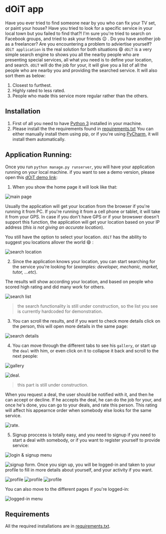 # dOiT app
Have you ever tried to find someone near by you who can fix your TV set, or paint your house? Have you tried to look for a specific service in your local town but you failed to find that?! I'm sure you're tried to search on Facebook groups, and tried to ask your friends :wink: .
Do you have another job as a freelancer? Are you encountering a problem to adviertise yourself?
```dOiT application``` is the real solution for both situations :smile:
```dOiT``` is a very simple search engine to shows you all the nearby people who are presenting special services, all what you need is to define your location, and search.
```dOiT``` will do the job for your, it will give you a list of all the people who are nearby you and providing the searched service. It will also sort them as below:
1. Closest to furthest.
2. Highly rated to less rated.
3. People who made this service more regular rather than the others.

## Installation
1. First of all you need to have [Python 3](https://www.python.org/download/releases/3.0/) installed in your machine.
2. Please install the the requirements found in [requirements.txt](https://github.com/walidzakaria/dOiT/blob/master/requirements.txt) You can either manually install them using pip, or if you're using [PyCharm](https://www.jetbrains.com/pycharm/), it will install them automatically.

## Application Running:
Once you run ```python manage.py runserver```, you will have your application running on your local machine.
if you want to see a demo version, please open this [dOiT demo link](https://doit9.herokuapp.com/):

1. When you show the home page it will look like that:

![main page](https://github.com/walidzakaria/dOiT/blob/master/screenshots/01.home.jpg "main")

Usually the application will get your location from the browser if you're running it from PC. If you're running it from a cell phone or tablet, it will take it from your GPS. In case if you don't have GPS or if your browswer doesn't support this function, the application will get your location based on your IP address (*this is not giving an accurate location*).

You still have the option to select your location. ```dOiT``` has the ability to suggest you locations allover the world :smile: :

![search location](https://github.com/walidzakaria/dOiT/blob/master/screenshots/02.change_location.jpg "search location")


2. Since the application knows your location, you can start searching for the service you're looking for (*examples: developer, mechanic, market, tutor, ...etc*).

The results will show according your location, and based on people who scored high rating and did many work for others.

![search list](https://github.com/walidzakaria/dOiT/blob/master/screenshots/03.search_result.jpg "search list")

> the search functionality is still under construction, so the list you see is currently hardcoded for demonstration.


3. You can scroll the results, and if you want to check more details click on the person, this will open more details in the same page:

![search details](https://github.com/walidzakaria/dOiT/blob/master/screenshots/04.search_details.jpg "search details")


4. You can move through the different tabs to see his ```gallery```, or start up the ```deal``` with him, or even click on it to collapse it back and scroll to the next people:

![gallery](https://github.com/walidzakaria/dOiT/blob/master/screenshots/05.person_gallery.jpg "gallery")

![deal](https://github.com/walidzakaria/dOiT/blob/master/screenshots/06.request_deal.jpg "deal").
> this part is still under construction.

When you request a deal, the user should be notified with it, and then he can accept or decline.
If he accepts the deal, he can do the job for your, and once he's done, you can go to your deals, and rate this person. This rating will affect his appearnce order when somebody else looks for the same service.

![rate](https://github.com/walidzakaria/dOiT/blob/master/screenshots/07.rating.jpg "rating").


5. Signup proccess is totally easy, and you need to signup if you need to start a deal with somebody, or if you want to register yourself to provide service:

![login & signup menu](https://github.com/walidzakaria/dOiT/blob/master/screenshots/13.login_form.jpg "login & signup")

![signup form](https://github.com/walidzakaria/dOiT/blob/master/screenshots/08.signup.jpg "signup form").
Once you sign up, you will be logged-in and taken to your profile to fill in more details about yourself, and your activity if you want.

![profile](https://github.com/walidzakaria/dOiT/blob/master/screenshots/09.profile1.jpg "profile")
![profile](https://github.com/walidzakaria/dOiT/blob/master/screenshots/09.profile2.jpg "profile")
![profile](https://github.com/walidzakaria/dOiT/blob/master/screenshots/09.profile2.jpg "profile")

You can also move to the different pages if you're logged-in:

![logged-in menu](https://github.com/walidzakaria/dOiT/blob/master/screenshots/12.user_menu.jpg "logged-in menu")


## Requirements
All the required installations are in [requirements.txt](https://github.com/walidzakaria/dOiT/blob/master/requirements.txt).
